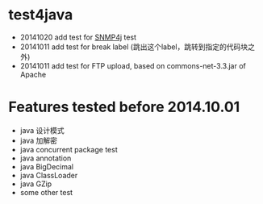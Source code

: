 test4java
=========
* 20141020 add test for [SNMP4j](https://github.com/cheyiliu/All-in-One/wiki/snmp) test
* 20141011 add test for break label (跳出这个label，跳转到指定的代码块之外)
* 20141011 add test for FTP upload, based on commons-net-3.3.jar of Apache

# Features tested before 2014.10.01
* java 设计模式
* java 加解密 
* java concurrent package test
* java annotation
* java BigDecimal
* java ClassLoader
* java GZip
* some other test
